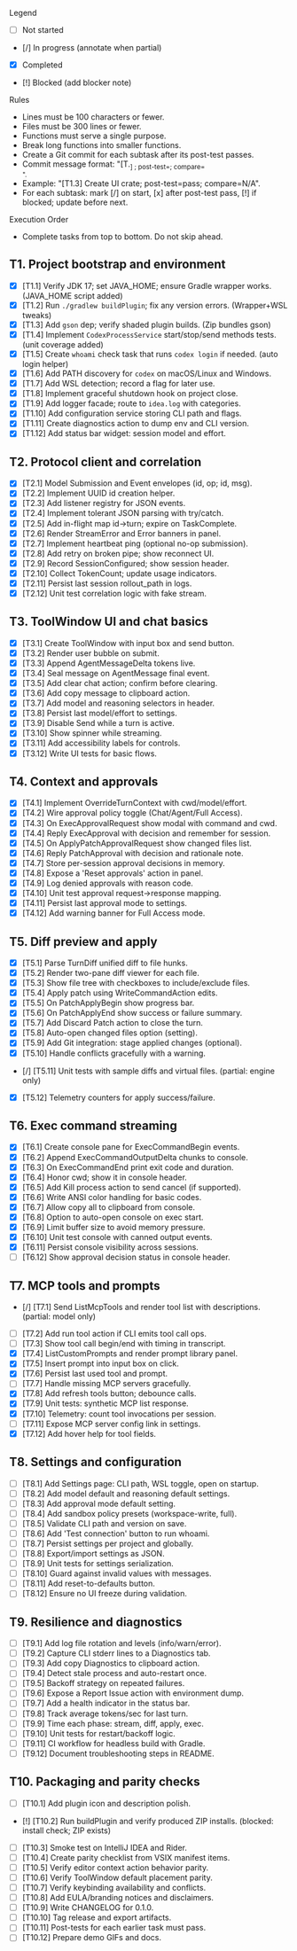 Legend
- [ ] Not started
- [/] In progress (annotate when partial)
- [x] Completed
- [!] Blocked (add blocker note)

Rules
- Lines must be 100 characters or fewer.
- Files must be 300 lines or fewer.
- Functions must serve a single purpose.
- Break long functions into smaller functions.
- Create a Git commit for each subtask after its post-test passes.
- Commit message format: "[T<task>.<sub>] <short>; post-test=<pass>; compare=<summary>".
- Example: "[T1.3] Create UI crate; post-test=pass; compare=N/A".
- For each subtask: mark [/] on start, [x] after post-test pass, [!] if blocked; update before next.


Execution Order
- Complete tasks from top to bottom. Do not skip ahead.

## T1. Project bootstrap and environment
- [x] [T1.1] Verify JDK 17; set JAVA_HOME; ensure Gradle wrapper works. (JAVA_HOME script added)
- [x] [T1.2] Run `./gradlew buildPlugin`; fix any version errors. (Wrapper+WSL tweaks)
- [x] [T1.3] Add `gson` dep; verify shaded plugin builds. (Zip bundles gson)
- [x] [T1.4] Implement `CodexProcessService` start/stop/send methods tests. (unit coverage added)
- [x] [T1.5] Create `whoami` check task that runs `codex login` if needed. (auto login helper)
- [x] [T1.6] Add PATH discovery for `codex` on macOS/Linux and Windows.
- [x] [T1.7] Add WSL detection; record a flag for later use.
- [x] [T1.8] Implement graceful shutdown hook on project close.
- [x] [T1.9] Add logger facade; route to `idea.log` with categories.
- [x] [T1.10] Add configuration service storing CLI path and flags.
- [x] [T1.11] Create diagnostics action to dump env and CLI version.
- [x] [T1.12] Add status bar widget: session model and effort.

## T2. Protocol client and correlation
- [x] [T2.1] Model Submission and Event envelopes (id, op; id, msg).
- [x] [T2.2] Implement UUID id creation helper.
- [x] [T2.3] Add listener registry for JSON events.
- [x] [T2.4] Implement tolerant JSON parsing with try/catch.
- [x] [T2.5] Add in-flight map id→turn; expire on TaskComplete.
- [x] [T2.6] Render StreamError and Error banners in panel.
- [x] [T2.7] Implement heartbeat ping (optional no-op submission).
- [x] [T2.8] Add retry on broken pipe; show reconnect UI.
- [x] [T2.9] Record SessionConfigured; show session header.
- [x] [T2.10] Collect TokenCount; update usage indicators.
- [x] [T2.11] Persist last session rollout_path in logs.
- [x] [T2.12] Unit test correlation logic with fake stream.

## T3. ToolWindow UI and chat basics
- [x] [T3.1] Create ToolWindow with input box and send button.
- [x] [T3.2] Render user bubble on submit.
- [x] [T3.3] Append AgentMessageDelta tokens live.
- [x] [T3.4] Seal message on AgentMessage final event.
- [x] [T3.5] Add clear chat action; confirm before clearing.
- [x] [T3.6] Add copy message to clipboard action.
- [x] [T3.7] Add model and reasoning selectors in header.
- [x] [T3.8] Persist last model/effort to settings.
- [x] [T3.9] Disable Send while a turn is active.
- [x] [T3.10] Show spinner while streaming.
- [x] [T3.11] Add accessibility labels for controls.
- [x] [T3.12] Write UI tests for basic flows.

## T4. Context and approvals
- [x] [T4.1] Implement OverrideTurnContext with cwd/model/effort.
- [x] [T4.2] Wire approval policy toggle (Chat/Agent/Full Access).
- [x] [T4.3] On ExecApprovalRequest show modal with command and cwd.
- [x] [T4.4] Reply ExecApproval with decision and remember for session.
- [x] [T4.5] On ApplyPatchApprovalRequest show changed files list.
- [x] [T4.6] Reply PatchApproval with decision and rationale note.
- [x] [T4.7] Store per-session approval decisions in memory.
- [x] [T4.8] Expose a 'Reset approvals' action in panel.
- [x] [T4.9] Log denied approvals with reason code.
- [x] [T4.10] Unit test approval request→response mapping.
- [x] [T4.11] Persist last approval mode to settings.
- [x] [T4.12] Add warning banner for Full Access mode.

## T5. Diff preview and apply
- [x] [T5.1] Parse TurnDiff unified diff to file hunks.
- [x] [T5.2] Render two-pane diff viewer for each file.
- [x] [T5.3] Show file tree with checkboxes to include/exclude files.
- [x] [T5.4] Apply patch using WriteCommandAction edits.
- [x] [T5.5] On PatchApplyBegin show progress bar.
- [x] [T5.6] On PatchApplyEnd show success or failure summary.
- [x] [T5.7] Add Discard Patch action to close the turn.
- [x] [T5.8] Auto-open changed files option (setting).
- [x] [T5.9] Add Git integration: stage applied changes (optional).
- [x] [T5.10] Handle conflicts gracefully with a warning.
- [/] [T5.11] Unit tests with sample diffs and virtual files. (partial: engine only)
- [x] [T5.12] Telemetry counters for apply success/failure.

## T6. Exec command streaming
- [x] [T6.1] Create console pane for ExecCommandBegin events.
- [x] [T6.2] Append ExecCommandOutputDelta chunks to console.
- [x] [T6.3] On ExecCommandEnd print exit code and duration.
- [x] [T6.4] Honor cwd; show it in console header.
- [x] [T6.5] Add Kill process action to send cancel (if supported).
- [x] [T6.6] Write ANSI color handling for basic codes.
- [x] [T6.7] Allow copy all to clipboard from console.
- [x] [T6.8] Option to auto-open console on exec start.
- [x] [T6.9] Limit buffer size to avoid memory pressure.
- [x] [T6.10] Unit test console with canned output events.
- [x] [T6.11] Persist console visibility across sessions.
- [ ] [T6.12] Show approval decision status in console header.

## T7. MCP tools and prompts
- [/] [T7.1] Send ListMcpTools and render tool list with descriptions. (partial: model only)
- [ ] [T7.2] Add run tool action if CLI emits tool call ops.
- [ ] [T7.3] Show tool call begin/end with timing in transcript.
- [x] [T7.4] ListCustomPrompts and render prompt library panel.
- [x] [T7.5] Insert prompt into input box on click.
- [x] [T7.6] Persist last used tool and prompt.
- [ ] [T7.7] Handle missing MCP servers gracefully.
- [x] [T7.8] Add refresh tools button; debounce calls.
- [x] [T7.9] Unit tests: synthetic MCP list response.
- [x] [T7.10] Telemetry: count tool invocations per session.
- [ ] [T7.11] Expose MCP server config link in settings.
- [x] [T7.12] Add hover help for tool fields.

## T8. Settings and configuration
- [ ] [T8.1] Add Settings page: CLI path, WSL toggle, open on startup.
- [ ] [T8.2] Add model default and reasoning default settings.
- [ ] [T8.3] Add approval mode default setting.
- [ ] [T8.4] Add sandbox policy presets (workspace-write, full).
- [ ] [T8.5] Validate CLI path and version on save.
- [ ] [T8.6] Add 'Test connection' button to run whoami.
- [ ] [T8.7] Persist settings per project and globally.
- [ ] [T8.8] Export/import settings as JSON.
- [ ] [T8.9] Unit tests for settings serialization.
- [ ] [T8.10] Guard against invalid values with messages.
- [ ] [T8.11] Add reset-to-defaults button.
- [ ] [T8.12] Ensure no UI freeze during validation.

## T9. Resilience and diagnostics
- [ ] [T9.1] Add log file rotation and levels (info/warn/error).
- [ ] [T9.2] Capture CLI stderr lines to a Diagnostics tab.
- [ ] [T9.3] Add copy Diagnostics to clipboard action.
- [ ] [T9.4] Detect stale process and auto-restart once.
- [ ] [T9.5] Backoff strategy on repeated failures.
- [ ] [T9.6] Expose a Report Issue action with environment dump.
- [ ] [T9.7] Add a health indicator in the status bar.
- [ ] [T9.8] Track average tokens/sec for last turn.
- [ ] [T9.9] Time each phase: stream, diff, apply, exec.
- [ ] [T9.10] Unit tests for restart/backoff logic.
- [ ] [T9.11] CI workflow for headless build with Gradle.
- [ ] [T9.12] Document troubleshooting steps in README.

## T10. Packaging and parity checks
- [ ] [T10.1] Add plugin icon and description polish.
 - [!] [T10.2] Run buildPlugin and verify produced ZIP installs. (blocked: install check; ZIP exists)
- [ ] [T10.3] Smoke test on IntelliJ IDEA and Rider.
- [ ] [T10.4] Create parity checklist from VSIX manifest items.
- [ ] [T10.5] Verify editor context action behavior parity.
- [ ] [T10.6] Verify ToolWindow default placement parity.
- [ ] [T10.7] Verify keybinding availability and conflicts.
- [ ] [T10.8] Add EULA/branding notices and disclaimers.
- [ ] [T10.9] Write CHANGELOG for 0.1.0.
- [ ] [T10.10] Tag release and export artifacts.
- [ ] [T10.11] Post-tests for each earlier task must pass.
- [ ] [T10.12] Prepare demo GIFs and docs.
